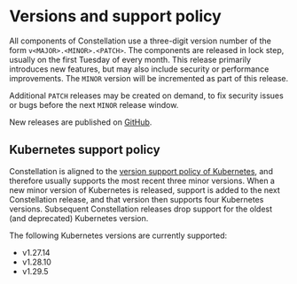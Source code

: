 # Versions and support policy

All components of Constellation use a three-digit version number of the form `v<MAJOR>.<MINOR>.<PATCH>`.
The components are released in lock step, usually on the first Tuesday of every month. This release primarily introduces new features, but may also include security or performance improvements. The `MINOR` version will be incremented as part of this release.

Additional `PATCH` releases may be created on demand, to fix security issues or bugs before the next `MINOR` release window.

New releases are published on [GitHub](https://github.com/edgelesssys/constellation/releases).

## Kubernetes support policy

Constellation is aligned to the [version support policy of Kubernetes](https://kubernetes.io/releases/version-skew-policy/#supported-versions), and therefore usually supports the most recent three minor versions.
When a new minor version of Kubernetes is released, support is added to the next Constellation release, and that version then supports four Kubernetes versions.
Subsequent Constellation releases drop support for the oldest (and deprecated) Kubernetes version.

The following Kubernetes versions are currently supported:
<!--AUTO_GENERATED_BY_BAZEL-->
<!--DO_NOT_EDIT-->
* v1.27.14
* v1.28.10
* v1.29.5
